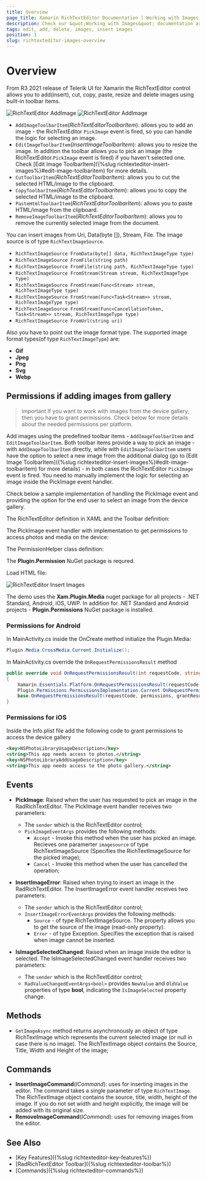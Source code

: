 ```yaml
---
title: Overview
page_title: Xamarin RichTextEditor Documentation | Working with Images
description: Check our &quot;Working with Images&quot; documentation article for Telerik RichTextEditor for Xamarin control.
tags: edit, add, delete, images, insert images
position: 1
slug: richtexteditor-images-overview
---
```


# Overview

From R3 2021 release of Telerik UI for Xamarin the RichTextEditor control allows you to add(insert), cut, copy, paste, resize and delete images using built-in toolbar items. 

![RichTextEditor AddImage](../images/add-image-toolbar-item.png) 
![RichTextEditor AddImage](../images/rte-edit-image-toolbar-items.png)

* `AddImageToolbarItem`(*RichTextEditorToolbarItem*): allows you to add an image - the RichTextEditor `PickImage` event is fired, so you can handle the logic for selecting an image.
* `EditImageToolbarItem`(*InsertImageToolbarItem*): allows you to resize the image. In addition the toolbar allows you to pick an image (the RichTextEditor.`PickImage` event is fired) if you haven't selected one. Check [Edit Image ToolbarItem]({%slug richtexteditor-insert-images%}#edit-image-toolbaritem) for more details.
* `CutToolbarItem`(*RichTextEditorToolbarItem*): allows you to cut the selected HTML/image to the clipboard.
* `CopyToolbarItem`(*RichTextEditorToolbarItem*): allows you to copy the selected HTML/image to the clipboard. 
* `PasteHtmlToolbarItem`(*RichTextEditorToolbarItem*): allows you to paste HTML/image from the clipboard.
* `RemoveImageToolbarItem`(*RichTextEditorToolbarItem*): allows you to remove the currently selected image from the document.

You can insert images from Uri, Data(byte []), Stream, File. The image source is of type `RichTextImageSource`. 

* `RichTextImageSource FromData(byte[] data, RichTextImageType type)`
* `RichTextImageSource FromFile(string path)`
* `RichTextImageSource FromFile(string path, RichTextImageType type)`
* `RichTextImageSource FromStream(Stream stream, RichTextImageType type)`
* `RichTextImageSource FromStream(Func<Stream> stream, RichTextImageType type)`
* `RichTextImageSource FromStream(Func<Task<Stream>> stream, RichTextImageType type)`
* `RichTextImageSource FromStream(Func<CancellationToken, Task<Stream>> stream, RichTextImageType type)`
* `RichTextImageSource FromUrl(string uri)`


Also you have to point out the image format type. The supported image format types(of type `RichTextImageType`) are:

* **Gif**
* **Jpeg**
* **Png**
* **Svg**
* **Webp**

## Permissions if adding images from gallery

>important If you want to work with images from the device gallery, then you have to grant permissions. Check below for more details about the needed permissions per platform.

Add images using the predefined toolbar items - `AddImageToolbarItem` and `EditImageToolbarItem`. Both toolbar items provide a way to pick an image - with `AddImageToolbarItem` directly, while with `EditImageToolbarItem` users have the option to select a new image from the additional dialog (go to [Edit Image ToolbarItem]({%slug richtexteditor-insert-images%}#edit-image-toolbaritem) for more details) - in both cases the RichTextEditor `PickImage` event is fired. You need to manually implement the logic for selecting an image inside the PickImage event handler. 

Check below a sample implementation of handling the PickImage event and providing the option for the end user to select an image from the device gallery.

The RichTextEditor definition in XAML and the Toolbar definition:

<snippet id='rte-insert-images' />

The PickImage event handler with implementation to get permissions to access photos and media on the device:

<snippet id='rte-insert-images-pick-image-implementation' />

The PermissionHelper class definition:

<snippet id='rte-insert-images-pick-image-permissionhelper' />

The **Plugin.Permission** NuGet package is requred.

Load HTML file:

<snippet id='rte-insert-images-add-rte-source' />

![RichTextEditor Insert Images](../images/rte-insert-images.png)

The demo uses the **Xam.Plugin.Media** nuget package for all projects - .NET Standard, Android, iOS, UWP. In addition for .NET Standard and Android projects - **Plugin.Permissions** NuGet package is installed. 

### Permissions for Android

In MainActivity.cs inside the OnCreate method initialize the Plugin.Media:

```C#
Plugin.Media.CrossMedia.Current.Initialize();
```

In MainActivity.cs override the `OnRequestPermissionsResult` method

```C#
public override void OnRequestPermissionsResult(int requestCode, string[] permissions, [GeneratedEnum] Permission[] grantResults)
{
    Xamarin.Essentials.Platform.OnRequestPermissionsResult(requestCode, permissions, grantResults);
    Plugin.Permissions.PermissionsImplementation.Current.OnRequestPermissionsResult(requestCode, permissions, grantResults);
    base.OnRequestPermissionsResult(requestCode, permissions, grantResults);
}
```

### Permissions for iOS 

Inside the Info.plist file add the following code to grant permissions to access the device gallery 

```xml
<key>NSPhotoLibraryUsageDescription</key>
<string>This app needs access to photos.</string>
<key>NSPhotoLibraryAddUsageDescription</key>
<string>This app needs access to the photo gallery.</string>
```

## Events 

* **PickImage**: Raised when the user has requested to pick an image in the RadRichTextEditor. The PickImage event handler receives two parameters:
	* The `sender` which is the RichTextEditor control;
	* `PickImageEventArgs` provides the following methods:
		* `Accept` - Invoke this method when the user has picked an image. Recieves one paramerter `imagesource` of type RichTextImageSource (Specifies the RichTextImageSource for the picked image);
		* `Cancel` - Invoke this method when the user has cancelled the operation;

* **InsertImageError**: Raised when trying to insert an image in the RadRichTextEditor. The InsertImageError event handler receives two parameters:
	* The `sender` which is the RichTextEditor control;
	* `InsertImageErrorEventArgs` provides the following methods:
		* `Source` - of type RichTextImageSource. The property allows you to get the source of the image (read-only property).
		* `Error` - of type Exception. Specifies the exception that is raised when image cannot be inserted.

* **IsImageSelectedChanged**: Raised when an image inside the editor is selected. The IsImageSelectedChanged event handler receives two parameters:
	* The `sender` which is the RichTextEditor control;
	* `RadValueChangedEventArgs<bool>` provides `NewValue` and `OldValue` properties of type **bool**, indicating the `IsImageSelected` property change.

## Methods

* `GetImageAsync` method returns asynchronously an object of type RichTextImage which represents the current selected image (or null in case there is no image). The RichTextImage object contains the Source, Title, Width and Height of the image;

## Commands

* **InsertImageCommand**(*ICommand*): uses for inserting images in the editor. The command takes a single parameter of type `RichTextImage`. The RichTextImage object contains the source, title, width, height of the image. If you do not set width and height explicitly, the image will be added with its original size. 
* **RemoveImageCommand**(*ICommand*): uses for removing images from the editor.

## See Also

- [Key Features]({%slug richtexteditor-key-features%})
- [RadRichTextEditor Toolbar]({%slug richtexteditor-toolbar%})
- [Commands]({%slug richtexteditor-commands%})
